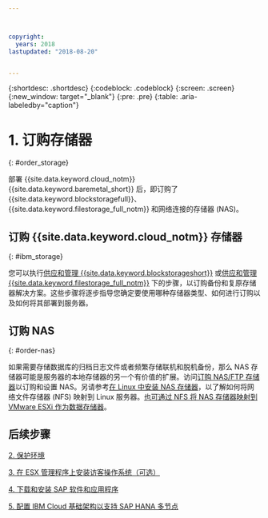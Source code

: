 ```yaml
---



copyright:
  years: 2018
lastupdated: "2018-08-20"


---
```


{:shortdesc: .shortdesc}
{:codeblock: .codeblock}
{:screen: .screen}
{:new_window: target="_blank"}
{:pre: .pre}
{:table: .aria-labeledby="caption"}

# 1. 订购存储器
{: #order_storage}

部署 {{site.data.keyword.cloud_notm}} {{site.data.keyword.baremetal_short}} 后，即订购了 {{site.data.keyword.blockstoragefull}}、{{site.data.keyword.filestorage_full_notm}} 和网络连接的存储器 (NAS)。

## 订购 {{site.data.keyword.cloud_notm}} 存储器
{: #ibm_storage}

您可以执行[供应和管理 {{site.data.keyword.blockstorageshort}}](https://console.bluemix.net/docs/infrastructure/BlockStorage/provisioning-block_storage.html#provisioning-and-managing-block-storage) 或[供应和管理 {{site.data.keyword.filestorage_full_notm}}](https://console.bluemix.net/docs/infrastructure/FileStorage/provisioning-file-storage.html#provisioning-and-managing-ibm-file-storage-for-ibm-cloud) 下的步骤，以订购备份和复原存储器解决方案。这些步骤将逐步指导您确定要使用哪种存储器类型、如何进行订购以及如何将其部署到服务器。

## 订购 NAS
{: #order-nas}

如果需要存储数据库的归档日志文件或者频繁存储联机和脱机备份，那么 NAS 存储器可能是服务器的本地存储器的另一个有价值的扩展。访问[订购 NAS/FTP 存储器](https://console.bluemix.net/docs/infrastructure/network-attached-storage/index.html#ordering-nas-ftp-storage)以订购和设置 NAS。另请参考[在 Linux 中安装 NAS 存储器](https://console.bluemix.net/docs/infrastructure/network-attached-storage/mount-nas-storage-linux.html#mounting-nas-storage-in-linux)，以了解如何将网络文件存储器 (NFS) 映射到 Linux 服务器。[也可通过 NFS 将 NAS 存储器映射到 VMware ESXi 作为数据存储器](https://console.bluemix.net/docs/infrastructure/network-attached-storage/connect-nas-storage-windows.html#connecting-to-nas-storage-in-windows)。

## 后续步骤

  [2. 保护环境](/docs/infrastructure/sap-hana/hana-secure-environment.html)

  [3. 在 ESX 管理程序上安装访客操作系统（可选）](/docs/infrastructure/sap-hana/hana-installing-guest-operating-system-VMware-deployments.html)

  [4. 下载和安装 SAP 软件和应用程序](/docs/infrastructure/sap-hana/hana-installing-SAP-landscape.html)

  [5. 配置 IBM Cloud 基础架构以支持 SAP HANA 多节点](/docs/infrastructure/sap-hana/hana-multi-node.html)
